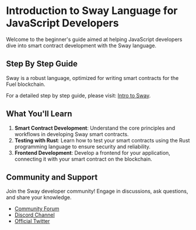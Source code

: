 # Introduction to Sway Language for JavaScript Developers

Welcome to the beginner's guide aimed at helping JavaScript developers dive into smart contract development with the Sway language.

## Step By Step Guide

Sway is a robust language, optimized for writing smart contracts for the Fuel blockchain.

For a detailed step by step guide, please visit: [Intro to Sway](https://docs.fuel.network/guides/intro-to-sway/).

## What You'll Learn

1. **Smart Contract Development**: Understand the core principles and workflows in developing Sway smart contracts.
2. **Testing with Rust**: Learn how to test your smart contracts using the Rust programming language to ensure security and reliability.
3. **Frontend Development**: Develop a frontend for your application, connecting it with your smart contract on the blockchain.

## Community and Support

Join the Sway developer community! Engage in discussions, ask questions, and share your knowledge.

- [Community Forum](https://forum.fuel.network/)
- [Discord Channel](https://discord.com/invite/xfpK4Pe)
- [Official Twitter](https://twitter.com/fuel_network)
